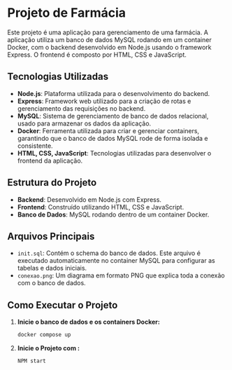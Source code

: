 # Projeto de Farmácia

Este projeto é uma aplicação para gerenciamento de uma farmácia. A aplicação utiliza um banco de dados MySQL rodando em um container Docker, com o backend desenvolvido em Node.js usando o framework Express. O frontend é composto por HTML, CSS e JavaScript.

## Tecnologias Utilizadas

- **Node.js**: Plataforma utilizada para o desenvolvimento do backend.
- **Express**: Framework web utilizado para a criação de rotas e gerenciamento das requisições no backend.
- **MySQL**: Sistema de gerenciamento de banco de dados relacional, usado para armazenar os dados da aplicação.
- **Docker**: Ferramenta utilizada para criar e gerenciar containers, garantindo que o banco de dados MySQL rode de forma isolada e consistente.
- **HTML, CSS, JavaScript**: Tecnologias utilizadas para desenvolver o frontend da aplicação.

## Estrutura do Projeto

- **Backend**: Desenvolvido em Node.js com Express.
- **Frontend**: Construído utilizando HTML, CSS e JavaScript.
- **Banco de Dados**: MySQL rodando dentro de um container Docker.

## Arquivos Principais

- `init.sql`: Contém o schema do banco de dados. Este arquivo é executado automaticamente no container MySQL para configurar as tabelas e dados iniciais.
- `conexao.png`: Um diagrama em formato PNG que explica toda a conexão com o banco de dados.

## Como Executar o Projeto

1. **Inicie o banco de dados e os containers Docker:**

   ```bash
   docker compose up

2. **Inicie o Projeto com :**
   ```bash
   NPM start
